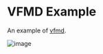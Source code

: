 # VFMD Example

An example of [vfmd](https://github.com/LumaKernel/vfile-message-daemon).

![image](https://user-images.githubusercontent.com/29811106/105167652-53718700-5b5c-11eb-8049-b3c31f5ff204.png)

